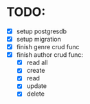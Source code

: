 # TODO:
- [X] setup postgresdb
- [X] setup migration
- [X] finish genre crud func
- [X] finish author crud func:
    - [X] read all
    - [X] create
    - [X] read
    - [X] update
    - [X] delete